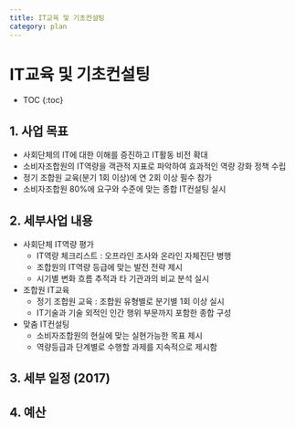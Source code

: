 ```yaml
---
title: IT교육 및 기초컨설팅
category: plan
---
```


# IT교육 및 기초컨설팅

* TOC
{:toc}


## 1. 사업 목표

- 사회단체의 IT에 대한 이해를 증진하고 IT활동 비전 확대
- 소비자조합원의 IT역량을 객관적 지표로 파악하여 효과적인 역량 강화 정책 수립
- 정기 조합원 교육(분기 1회 이상)에 연 2회 이상 필수 참가
- 소비자조합원 80%에 요구와 수준에 맞는 종합 IT컨설팅 실시

## 2. 세부사업 내용

- 사회단체 IT역량 평가
  + IT역량 체크리스트 : 오프라인 조사와 온라인 자체진단 병행
  + 조합원의 IT역량 등급에 맞는 발전 전략 제시
  + 시기별 변화 흐름 추적과 타 기관과의 비교 분석 실시
- 조합원 IT교육
  + 정기 조합원 교육 : 조합원 유형별로 분기별 1회 이상 실시
  + IT기술과 기술 외적인 인간 행위 부문까지 포함한 종합 구성
- 맞춤 IT컨설팅
  + 소비자조합원의 현실에 맞는 실현가능한 목표 제시
  + 역량등급과 단계별로 수행할 과제를 지속적으로 제시함

## 3. 세부 일정 (2017)

## 4. 예산

